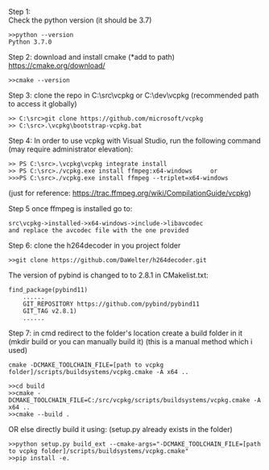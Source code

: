 Step 1: 	
Check the python version (it should be 3.7)
```
>>python --version
Python 3.7.0
```

Step 2:
download and install cmake (*add to path) https://cmake.org/download/
```
>>cmake --version
```

Step 3:	
clone the repo in C:\src\vcpkg or C:\dev\vcpkg (recommended path to access it globally)
```
>> C:\src>git clone https://github.com/microsoft/vcpkg
>> C:\src>.\vcpkg\bootstrap-vcpkg.bat
```

Step 4:
In order to use vcpkg with Visual Studio, run the following command (may require administrator elevation):
```
>> PS C:\src>.\vcpkg\vcpkg integrate install 
>> PS C:\src>./vcpkg.exe install ffmpeg:x64-windows 	or
>>>PS C:\src>./vcpkg.exe install ffmpeg --triplet=x64-windows
```
(just for reference: https://trac.ffmpeg.org/wiki/CompilationGuide/vcpkg)

Step 5
once ffmpeg is installed go to:
```
src\vcpkg->installed->x64-windows->include->libavcodec 
and replace the avcodec file with the one provided
```

Step 6:	
clone the h264decoder in you project folder
```
>>git clone https://github.com/DaWelter/h264decoder.git
```
The version of pybind is changed to to 2.8.1 in CMakelist.txt:	
```
find_package(pybind11)
	......
	GIT_REPOSITORY https://github.com/pybind/pybind11
	GIT_TAG v2.8.1)
	......
```

Step 7:
in cmd redirect to the folder's location
create a build folder in it (mkdir build or you can manually build it)
(this is a manual method which i used)	
```
cmake -DCMAKE_TOOLCHAIN_FILE=[path to vcpkg folder]/scripts/buildsystems/vcpkg.cmake -A x64 ..
```
```
>>cd build
>>cmake -DCMAKE_TOOLCHAIN_FILE=C:/src/vcpkg/scripts/buildsystems/vcpkg.cmake -A x64 ..
>>cmake --build .
```
OR
else directly build it using: (setup.py already exists in the folder)
```	
>>python setup.py build_ext --cmake-args="-DCMAKE_TOOLCHAIN_FILE=[path to vcpkg folder]/scripts/buildsystems/vcpkg.cmake"	
>>pip install -e.
```
